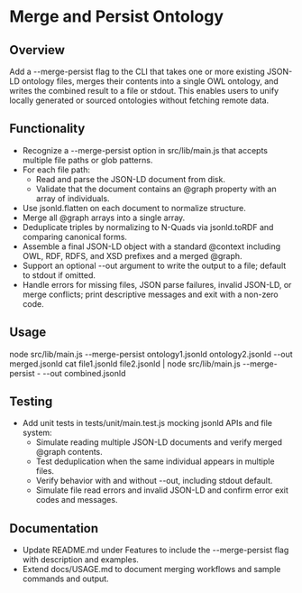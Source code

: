 # Merge and Persist Ontology

## Overview
Add a --merge-persist flag to the CLI that takes one or more existing JSON-LD ontology files, merges their contents into a single OWL ontology, and writes the combined result to a file or stdout. This enables users to unify locally generated or sourced ontologies without fetching remote data.

## Functionality
- Recognize a --merge-persist option in src/lib/main.js that accepts multiple file paths or glob patterns.
- For each file path:
  - Read and parse the JSON-LD document from disk.
  - Validate that the document contains an @graph property with an array of individuals.
- Use jsonld.flatten on each document to normalize structure.
- Merge all @graph arrays into a single array.
- Deduplicate triples by normalizing to N-Quads via jsonld.toRDF and comparing canonical forms.
- Assemble a final JSON-LD object with a standard @context including OWL, RDF, RDFS, and XSD prefixes and a merged @graph.
- Support an optional --out <filename> argument to write the output to a file; default to stdout if omitted.
- Handle errors for missing files, JSON parse failures, invalid JSON-LD, or merge conflicts; print descriptive messages and exit with a non-zero code.

## Usage
node src/lib/main.js --merge-persist ontology1.jsonld ontology2.jsonld --out merged.jsonld
cat file1.jsonld file2.jsonld | node src/lib/main.js --merge-persist - --out combined.jsonld

## Testing
- Add unit tests in tests/unit/main.test.js mocking jsonld APIs and file system:
  - Simulate reading multiple JSON-LD documents and verify merged @graph contents.
  - Test deduplication when the same individual appears in multiple files.
  - Verify behavior with and without --out, including stdout default.
  - Simulate file read errors and invalid JSON-LD and confirm error exit codes and messages.

## Documentation
- Update README.md under Features to include the --merge-persist flag with description and examples.
- Extend docs/USAGE.md to document merging workflows and sample commands and output.
